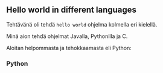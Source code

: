 ## Hello world in different languages

Tehtävänä oli tehdä `hello world` ohjelma kolmella eri kielellä.

Minä aion tehdä ohjelmat Javalla, Pythonilla ja C.

Aloitan helpommasta ja tehokkaamasta eli Python:

### Python
